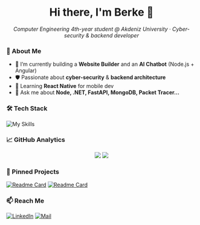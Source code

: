 <!-- Başlığın altındaki GIF/PP yerine kendi resmini ya da GIF'ini ekleyebilirsin -->
<h1 align="center">Hi there, I'm Berke 👋</h1>
<p align="center">
  <em>Computer Engineering 4th-year student @ Akdeniz University · Cyber-security & backend developer</em>
</p>

### 🚀 About Me  
- 🔭 I’m currently building a **Website Builder** and an **AI Chatbot** (Node.js + Angular)  
- 🛡️ Passionate about **cyber-security** & **backend architecture**  
- 🌱 Learning **React Native** for mobile dev  
- 💬 Ask me about **Node, .NET, FastAPI, MongoDB, Packet Tracer…**   

### 🛠️ Tech Stack
![My Skills](https://skillicons.dev/icons?i=js,node,ts,py,java,react,angular,flutter,dotnet,mysql,postgres,mongodb&perline=9)

### 📈 GitHub Analytics
<p align="center">
  <img src="https://github-readme-stats.vercel.app/api?username=berkeerenc&show_icons=true&theme=tokyonight" />
  <img src="https://streak-stats.demolab.com?user=berkeerenc&theme=tokyonight" />
</p>

### 📌 Pinned Projects
<!-- Repo adlarını değiştir -->
[![Readme Card](https://github-readme-stats.vercel.app/api/pin/?username=berkeerenc&repo=WebsiteBuilder&theme=tokyonight)](https://github.com/berkeerenc/WebsiteBuilder)
[![Readme Card](https://github-readme-stats.vercel.app/api/pin/?username=berkeerenc&repo=AI-Chatbot&theme=tokyonight)](https://github.com/berkeerenc/AI-Chatbot)

### 📫 Reach Me
[![LinkedIn](https://img.shields.io/badge/LinkedIn-blue?logo=linkedin&logoColor=white)](https://www.linkedin.com/in/berke-erenç-b74342288)
[![Mail](https://img.shields.io/badge/Email-D14836?logo=gmail&logoColor=white)](mailto:berkeerenc@outlook.com.com)
